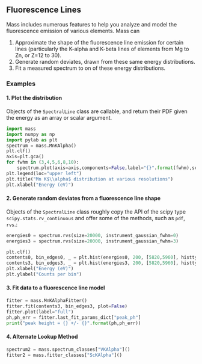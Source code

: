 ## Fluorescence Lines

Mass includes numerous features to help you analyze and model the fluorescence emission of various elements. Mass can

1. Approximate the shape of the fluorescence line emission for certain lines (particularly the K-alpha and K-beta lines of elements from Mg to Zn, or Z=12 to 30).
2. Generate random deviates, drawn from these same energy distributions.
3. Fit a measured spectrum to on of these energy distributions.

### Examples

#### 1. Plot the distribution

Objects of the `SpectralLine` class are callable, and return their PDF given the energy as an array or scalar argument.
```python
import mass
import numpy as np
import pylab as plt
spectrum = mass.MnKAlpha()
plt.clf()
axis=plt.gca()
for fwhm in (3,4,5,6,8,10):
    spectrum.plot(axis=axis,components=False,label="{}".format(fwhm),setylim=False),instrument_gaussian_fwhm=fwhm);
plt.legend(loc="upper left")
plt.title("Mn K$\\alpha$ distribution at various resolutions")
plt.xlabel("Energy (eV)")
```

#### 2. Generate random deviates from a fluorescence line shape

Objects of the `SpectralLine` class roughly copy the API of the scipy type `scipy.stats.rv_continuous` and offer some of the methods, such as `pdf`, `rvs`.:

```python
energies0 = spectrum.rvs(size=20000, instrument_gaussian_fwhm=0)
energies3 = spectrum.rvs(size=20000, instrument_gaussian_fwhm=3) 

plt.clf()
contents0, bin_edges0, _ = plt.hist(energies0, 200, [5820,5960], histtype="step")
contents3, bin_edges3, _ = plt.hist(energies3, 200, [5820,5960], histtype="step")
plt.xlabel("Energy (eV)")
plt.ylabel("Counts per bin")
```

#### 3. Fit data to a fluorescence line model
```python
fitter = mass.MnKAlphaFitter()
fitter.fit(contents3, bin_edges3, plot=False)
fitter.plot(label="full")
ph,ph_err = fitter.last_fit_params_dict["peak_ph"]
print("peak height = {} +/- {}".format(ph,ph_err))
```

#### 4. Alternate Lookup Method
```python
spectrum2 = mass.spectrum_classes["VKAlpha"]()
fitter2 = mass.fitter_classes["ScKAlpha"]()
```
